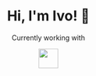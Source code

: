 <h1 align="center"> Hi, I'm Ivo! 👋</h1>

<p align="center">Currently working with</p>
<p align="center">
<img src="https://camo.githubusercontent.com/b71df4fcf19980b56b49c963638df23b5d1d2b9e9e487548649651f2f3e1d603/68747470733a2f2f6564656e742e6769746875622e696f2f537570657254696e7949636f6e732f696d616765732f7376672f7068702e737667" width="40" height="40"/>
  
</p>
